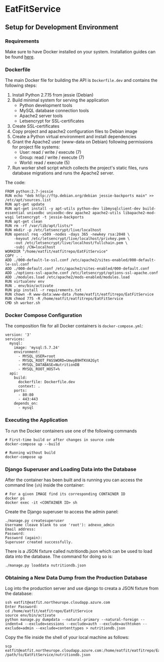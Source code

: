 # EatFitService

## Setup for Development Environment

### Requirements

Make sure to have Docker installed on your system. Installation guides can be found [here](https://docs.docker.com/install/).

### Dockerfile

The main Docker file for building the API is `Dockerfile.dev` and contains the following steps:

1. Install Python 2.7.15 from jessie (Debian)
2. Build minimal system for serving the application
	- Python development tools
	- MySQL database connection tools
	- Apache2 server tools
	- Letsencrypt for SSL-certificates
3. Create SSL-certificates
4. Copy project and apache2 configuration files to Debian image
5. Create a Python virtual environment and install dependencies
6. Grant the Apache2 user (www-data on Debian) following permissions for project file systems:
	- User: read / write / execute (7)
	- Group: read / write / execute (7)
	- World: read / execute (5)
7. Run worker shell script which collects the project's static files, runs database migrations and runs the Apache2 server.

The code:

```
FROM python:2.7-jessie
RUN echo "deb http://ftp.debian.org/debian jessie-backports main" >> /etc/apt/sources.list
RUN apt-get update
RUN apt-get install -y apt-utils python-dev libmysqlclient-dev build-essential unixodbc unixodbc-dev apache2 apache2-utils libapache2-mod-wsgi letsencrypt -t jessie-backports
RUN apt-get clean
RUN rm -rf /var/lib/apt/lists/*
RUN mkdir -p /etc/letsencrypt/live/localhost
RUN openssl req -x509 -nodes -days 365 -newkey rsa:2048 \
    -keyout /etc/letsencrypt/live/localhost/privkey.pem \
    -out /etc/letsencrypt/live/localhost/fullchain.pem \
    -subj /CN=localhost
WORKDIR "/home/eatfit/eatfitrepo/EatFitService"
COPY . .
ADD ./000-default-le-ssl.conf /etc/apache2/sites-enabled/000-default-le-ssl.conf
ADD ./000-default.conf /etc/apache2/sites-enabled/000-default.conf
ADD ./options-ssl-apache.conf /etc/letsencrypt/options-ssl-apache.conf
ADD ./modules.load /etc/apache2/mods-enabled/modules.load
RUN virtualenv env
RUN . env/bin/activate
RUN pip install -r requirements.txt
RUN chown -R www-data:www-data /home/eatfit/eatfitrepo/EatFitService
RUN chmod 775 -R /home/eatfit/eatfitrepo/EatFitService
CMD sh worker.sh
```
### Docker Compose Configuration

The composition file for all Docker containers is `docker-compose.yml`:

```
version: '3'
services:
  mysql:
    image: 'mysql:5.7.24'
    environment:
      - MYSQL_USER=root
      - MYSQL_ROOT_PASSWORD=UmwyB9HTKVA2Gyt
      - MYSQL_DATABASE=NutritionDB
      - MYSQL_ROOT_HOST=%
  api:
    build:
      dockerfile: Dockerfile.dev
      context: .
    ports:
      - 80:80
      - 443:443
    depends_on:
      - mysql
```

### Executing the Application

To run the Docker containers use one of the following commands

```
# First-time build or after changes in source code
docker-compose up --build

# Running without build
docker-compose up
```

### Django Superuser and Loading Data into the Database

After the container has been built and is running you can access the command line (`sh`) inside the container:

```
# For a given IMAGE find its corresponding CONTAINER ID
docker ps
docker exec -it <CONTAINER ID> sh
```
Create the Django superuser to access the admin panel:
 
```
./manage.py createsuperuser
Username (leave blank to use 'root'): adnexo_admin
Email address:
Password: 
Password (again): 
Superuser created successfully.
```

There is a JSON fixture called nutritiondb.json which can be used to load data into the database. The command for doing so is:

```
./manage.py loaddata nutritiondb.json
```

### Obtaining a New Data Dump from the Production Database

Log into the production server and use django to creata a JSON fixture from the database:

```
ssh eatfit@eatfit.northeurope.cloudapp.azure.com
Enter Password:
cd /home/eatfit/eatfitrepo/EatFitService
source env/bin/activate
python manage.py dumpdata --natural-primary --natural-foreign --indent=4 --exclude=sessions --exclude=auth --exclude=authtoken --exclude=admin --exclude=contenttypes > nutritiondb.json
```

Copy the file inside the shell of your local machine as follows:

```
scp eatfit@eatfit.northeurope.cloudapp.azure.com:/home/eatfit/eatfitrepo/EatFitService/nutritiondb.json /path/to/EatFitService/nutritiondb.json
```